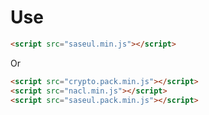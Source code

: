 # Use

```html
<script src="saseul.min.js"></script>
```

Or

```html
<script src="crypto.pack.min.js"></script>
<script src="nacl.min.js"></script>
<script src="saseul.pack.min.js"></script>
```